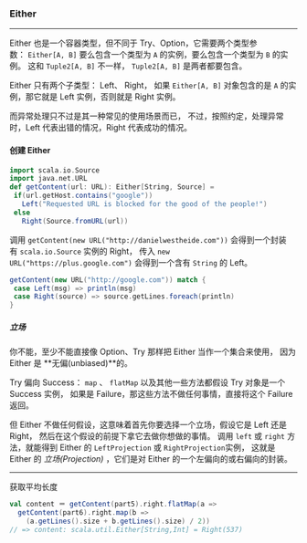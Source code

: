 ### Either

---

Either 也是一个容器类型，但不同于 Try、Option，它需要两个类型参数： `Either[A, B]` 要么包含一个类型为 `A` 的实例，要么包含一个类型为 `B` 的实例。 这和 `Tuple2[A, B]` 不一样， `Tuple2[A, B]` 是两者都要包含。

Either 只有两个子类型： Left、 Right， 如果 `Either[A, B]` 对象包含的是 `A` 的实例，那它就是 Left 实例，否则就是 Right 实例。

而异常处理只不过是其一种常见的使用场景而已， 不过，按照约定，处理异常时，Left 代表出错的情况，Right 代表成功的情况。

#### 创建 Either

```scala
import scala.io.Source
import java.net.URL
def getContent(url: URL): Either[String, Source] =
 if(url.getHost.contains("google"))
   Left("Requested URL is blocked for the good of the people!")
 else
   Right(Source.fromURL(url))
```

调用 `getContent(new URL("http://danielwestheide.com"))` 会得到一个封装有 `scala.io.Source` 实例的 Right， 传入 `new URL("https://plus.google.com")` 会得到一个含有 `String` 的 Left。

```scala
getContent(new URL("http://google.com")) match {
 case Left(msg) => println(msg)
 case Right(source) => source.getLines.foreach(println)
}
```

##### 立场

你不能，至少不能直接像 Option、Try 那样把 Either 当作一个集合来使用， 因为 Either 是 **无偏(unbiased)**的。

Try 偏向 Success： `map` 、 `flatMap` 以及其他一些方法都假设 Try 对象是一个 Success 实例， 如果是 Failure，那这些方法不做任何事情，直接将这个 Failure 返回。

但 Either 不做任何假设，这意味着首先你要选择一个立场，假设它是 Left 还是 Right， 然后在这个假设的前提下拿它去做你想做的事情。 调用 `left` 或 `right` 方法，就能得到 Either 的 `LeftProjection` 或 `RightProjection`实例， 这就是 Either 的 *立场(Projection)* ，它们是对 Either 的一个左偏向的或右偏向的封装。

---

获取平均长度

```scala
val content ＝ getContent(part5).right.flatMap(a =>
  getContent(part6).right.map(b =>
    (a.getLines().size + b.getLines().size) / 2))
// => content: scala.util.Either[String,Int] = Right(537)
```

